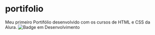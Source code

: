 # portifolio
Meu primeiro Portifólio desenvolvido com os cursos de HTML e CSS da Alura.
![Badge em Desenvolvimento](http://img.shields.io/static/v1?label=STATUS&message=EM%20DESENVOLVIMENTO&color=GREEN&style=for-the-badge)
